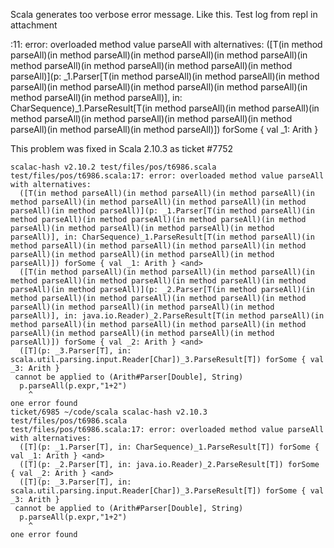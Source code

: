 Scala generates too verbose error message. Like this. Test log from repl in attachment

<console>:11: error: overloaded method value parseAll with alternatives:
  ([T(in method parseAll)(in method parseAll)(in method parseAll)(in method parseAll)(in method parseAll)(in method parseAll)(in method parseAll)(in method parseAll)](p: _1.Parser[T(in method parseAll)(in method parseAll)(in method parseAll)(in method parseAll)(in method parseAll)(in method parseAll)(in method parseAll)(in method parseAll)], in: CharSequence)_1.ParseResult[T(in method parseAll)(in method parseAll)(in method parseAll)(in method parseAll)(in method parseAll)(in method parseAll)(in method parseAll)(in method parseAll)]) forSome { val _1: Arith } 

This problem was fixed in Scala 2.10.3 as ticket #7752

```
scalac-hash v2.10.2 test/files/pos/t6986.scala
test/files/pos/t6986.scala:17: error: overloaded method value parseAll with alternatives:
  ([T(in method parseAll)(in method parseAll)(in method parseAll)(in method parseAll)(in method parseAll)(in method parseAll)(in method parseAll)(in method parseAll)](p: _1.Parser[T(in method parseAll)(in method parseAll)(in method parseAll)(in method parseAll)(in method parseAll)(in method parseAll)(in method parseAll)(in method parseAll)], in: CharSequence)_1.ParseResult[T(in method parseAll)(in method parseAll)(in method parseAll)(in method parseAll)(in method parseAll)(in method parseAll)(in method parseAll)(in method parseAll)]) forSome { val _1: Arith } <and>
  ([T(in method parseAll)(in method parseAll)(in method parseAll)(in method parseAll)(in method parseAll)(in method parseAll)(in method parseAll)(in method parseAll)](p: _2.Parser[T(in method parseAll)(in method parseAll)(in method parseAll)(in method parseAll)(in method parseAll)(in method parseAll)(in method parseAll)(in method parseAll)], in: java.io.Reader)_2.ParseResult[T(in method parseAll)(in method parseAll)(in method parseAll)(in method parseAll)(in method parseAll)(in method parseAll)(in method parseAll)(in method parseAll)]) forSome { val _2: Arith } <and>
  ([T](p: _3.Parser[T], in: scala.util.parsing.input.Reader[Char])_3.ParseResult[T]) forSome { val _3: Arith }
 cannot be applied to (Arith#Parser[Double], String)
  p.parseAll(p.expr,"1+2")
    ^
one error found
ticket/6985 ~/code/scala scalac-hash v2.10.3 test/files/pos/t6986.scala
test/files/pos/t6986.scala:17: error: overloaded method value parseAll with alternatives:
  ([T](p: _1.Parser[T], in: CharSequence)_1.ParseResult[T]) forSome { val _1: Arith } <and>
  ([T](p: _2.Parser[T], in: java.io.Reader)_2.ParseResult[T]) forSome { val _2: Arith } <and>
  ([T](p: _3.Parser[T], in: scala.util.parsing.input.Reader[Char])_3.ParseResult[T]) forSome { val _3: Arith }
 cannot be applied to (Arith#Parser[Double], String)
  p.parseAll(p.expr,"1+2")
    ^
one error found
```

